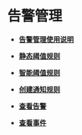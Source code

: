 # 告警管理<a name="aom_02_0044"></a>

-   **[告警管理使用说明](告警管理使用说明.md)**  

-   **[静态阈值规则](静态阈值规则.md)**  

-   **[智能阈值规则](智能阈值规则.md)**  

-   **[创建通知规则](创建通知规则.md)**  

-   **[查看告警](查看告警.md)**  

-   **[查看事件](查看事件.md)**  


